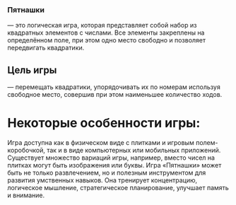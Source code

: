 ### Пятнашки
— это логическая игра, которая представляет собой набор из квадратных элементов с числами. Все элементы закреплены на определённом поле, при этом одно место свободно и позволяет передвигать квадратики.
## Цель игры 
— перемещать квадратики, упорядочивать их по номерам используя свободное место, совершив при этом наименьшее количество ходов.
# Некоторые особенности игры:
Игра доступна как в физическом виде с плитками и игровым полем-коробочкой, так и в виде компьютерных или мобильных приложений.
Существует множество вариаций игры, например, вместо чисел на плитках могут быть изображения или буквы.
Игра «Пятнашки» может быть не только развлечением, но и полезным инструментом для развития умственных навыков. Она тренирует концентрацию, логическое мышление, стратегическое планирование, улучшает память и внимание.
